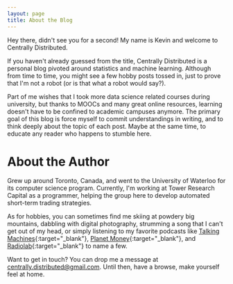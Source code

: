 ```yaml
---
layout: page
title: About the Blog
---
```


Hey there, didn't see you for a second! My name is Kevin and welcome to Centrally Distributed.

If you haven't already guessed from the title, Centrally Distributed is a personal blog pivoted around statistics and machine learning. Although from time to time, you might see a few hobby posts tossed in, just to prove that I'm not a robot (or is that what a robot would say?).

Part of me wishes that I took more data science related courses during university, but thanks to MOOCs and many great online resources, learning doesn't have to be confined to academic campuses anymore. The primary goal of this blog is force myself to commit understandings in writing, and to think deeply about the topic of each post. Maybe at the same time, to educate any reader who happens to stumble here.

# About the Author

Grew up around Toronto, Canada, and went to the University of Waterloo for its computer science program. Currently, I'm working at Tower Research Capital as a programmer, helping the group here to develop automated short-term trading strategies.

As for hobbies, you can sometimes find me skiing at powdery big mountains, dabbling with digital photography, strumming a song that I can't get out of my head, or simply listening to my favorite podcasts like [Talking Machines](http://www.thetalkingmachines.com){:target="_blank"}, [Planet Money](http://www.npr.org/sections/money){:target="_blank"}, and [Radiolab](http://www.radiolab.org){:target="_blank"} to name a few.

Want to get in touch? You can drop me a message at centrally.distributed@gmail.com. Until then, have a browse, make yourself feel at home.
